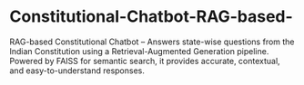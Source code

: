 # Constitutional-Chatbot-RAG-based-
RAG-based Constitutional Chatbot – Answers state-wise questions from the Indian Constitution using a Retrieval-Augmented Generation pipeline. Powered by FAISS for semantic search, it provides accurate, contextual, and easy-to-understand responses.
